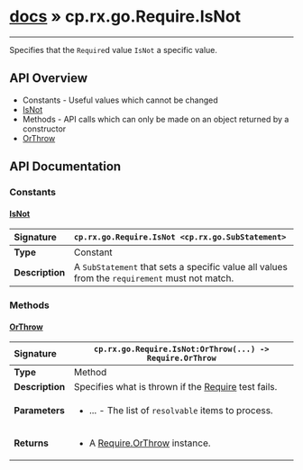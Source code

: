 # [docs](index.md) » cp.rx.go.Require.IsNot
---

Specifies that the `Require`d value `IsNot` a specific value.

## API Overview
* Constants - Useful values which cannot be changed
 * [IsNot](#isnot)
* Methods - API calls which can only be made on an object returned by a constructor
 * [OrThrow](#orthrow)

## API Documentation

### Constants

#### [IsNot](#isnot)
| <span style="float: left;">**Signature**</span> | <span style="float: left;">`cp.rx.go.Require.IsNot <cp.rx.go.SubStatement>` </span>                                                          |
| -----------------------------------------------------|---------------------------------------------------------------------------------------------------------|
| **Type**                                             | Constant |
| **Description**                                      | A `SubStatement` that sets a specific value all values from the `requirement` must not match. |

### Methods

#### [OrThrow](#orthrow)
| <span style="float: left;">**Signature**</span> | <span style="float: left;">`cp.rx.go.Require.IsNot:OrThrow(...) -> Require.OrThrow` </span>                                                          |
| -----------------------------------------------------|---------------------------------------------------------------------------------------------------------|
| **Type**                                             | Method |
| **Description**                                      | Specifies what is thrown if the [Require](cp.rx.go.Require.md) test fails. |
| **Parameters**                                       | <ul><li>...  - The list of <code>resolvable</code> items to process.</li></ul> |
| **Returns**                                          | <ul><li>A <a href="cp.rx.go.Require.OrThrow.md">Require.OrThrow</a> instance.</li></ul> |

